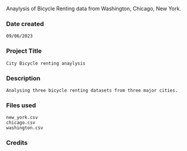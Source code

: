 Anaylysis of Bicycle Renting data from Washington, Chicago, New York.

### Date created
    09/06/2023

### Project Title
    City Bicycle renting anaylysis

### Description
    Analysing three bicycle renting datasets from three major cities.

### Files used

    new_york.csv 
    chicago.csv 
    washington.csv

### Credits

